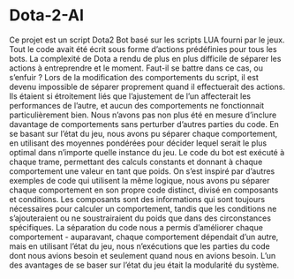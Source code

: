 # Dota-2-AI
Ce projet est un script Dota2 Bot basé sur les scripts LUA fourni par le jeux. 
Tout le code avait été écrit sous forme d’actions prédéfinies pour tous les bots. La complexité de Dota a rendu de plus en plus difficile de séparer les actions à entreprendre et le moment. Faut-il se battre dans ce cas, ou s’enfuir ? Lors de la modification des comportements du script, il est devenu impossible de séparer proprement quand il effectuerait des actions. Ils étaient si étroitement liés que l’ajustement de l’un affecterait les performances de l’autre, et aucun des comportements ne fonctionnait particulièrement bien. Nous n’avons pas non plus été en mesure d’inclure davantage de comportements sans perturber d’autres parties du code. En se basant sur l’état du jeu, nous avons pu séparer chaque comportement, en utilisant des moyennes pondérées pour décider lequel serait le plus optimal dans n’importe quelle instance du jeu. Le code du bot est exécuté à chaque trame, permettant des calculs constants et donnant à chaque comportement une valeur en tant que poids. On s’est inspiré par d’autres exemples de code qui utilisent la même logique, nous avons pu séparer chaque comportement en son propre code distinct, divisé en composants et conditions. Les composants sont des informations qui sont toujours nécessaires pour calculer un comportement, tandis que les conditions ne s’ajouteraient ou ne soustrairaient du poids que dans des circonstances spécifiques. La séparation du code nous a permis d’améliorer chaque comportement - auparavant, chaque comportement dépendait d’un autre, mais en utilisant l’état du jeu, nous n’exécutions que les parties du code dont nous avions besoin et seulement quand nous en avions besoin. L’un des avantages de se baser sur l’état du jeu était la modularité du système.
